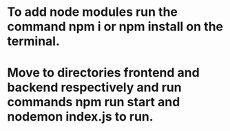 # To add node modules run the command npm i or npm install on the terminal. 
# Move to directories frontend and backend respectively and run commands npm run start and nodemon index.js to run. 
